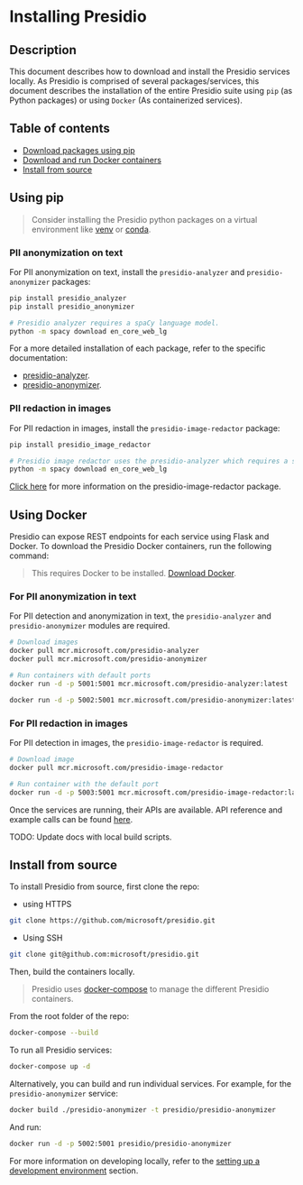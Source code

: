 # Installing Presidio

## Description

This document describes how to download and install the Presidio services locally.
As Presidio is comprised of several packages/services, this document describes the installation of the entire Presidio suite using `pip` (as Python packages) or using `Docker` (As containerized services).

## Table of contents

- [Download packages using pip](#using-pip)
- [Download and run Docker containers](#using-docker)
- [Install from source](#install-from-source)

## Using pip

> Consider installing the Presidio python packages on a virtual environment like [venv](https://docs.python.org/3/tutorial/venv.html) or [conda](https://docs.conda.io/projects/conda/en/latest/user-guide/tasks/manage-environments.html).

### PII anonymization on text

For PII anonymization on text, install the `presidio-analyzer` and `presidio-anonymizer` packages:

```sh
pip install presidio_analyzer
pip install presidio_anonymizer

# Presidio analyzer requires a spaCy language model.
python -m spacy download en_core_web_lg
```

For a more detailed installation of each package, refer to the specific documentation:

- [presidio-analyzer](analyzer/index.md).
- [presidio-anonymizer](anonymizer/index.md).

### PII redaction in images

For PII redaction in images, install the `presidio-image-redactor` package:

```sh
pip install presidio_image_redactor

# Presidio image redactor uses the presidio-analyzer which requires a spaCy language model:
python -m spacy download en_core_web_lg
```

[Click here](image-redactor/index.md) for more information on the presidio-image-redactor package.

## Using Docker

Presidio can expose REST endpoints for each service using Flask and Docker. To download the Presidio Docker containers, run the following command:

> This requires Docker to be installed. [Download Docker](https://docs.docker.com/get-docker/).

### For PII anonymization in text

For PII detection and anonymization in text, the `presidio-analyzer` and `presidio-anonymizer` modules are required.

```sh
# Download images
docker pull mcr.microsoft.com/presidio-analyzer
docker pull mcr.microsoft.com/presidio-anonymizer

# Run containers with default ports
docker run -d -p 5001:5001 mcr.microsoft.com/presidio-analyzer:latest

docker run -d -p 5002:5001 mcr.microsoft.com/presidio-anonymizer:latest
```

### For PII redaction in images

For PII detection in images, the `presidio-image-redactor` is required.

```sh
# Download image
docker pull mcr.microsoft.com/presidio-image-redactor

# Run container with the default port
docker run -d -p 5003:5001 mcr.microsoft.com/presidio-image-redactor:latest
```

Once the services are running, their APIs are available. API reference and example calls can be found [here](api.md).

TODO: Update docs with local build scripts.

## Install from source

To install Presidio from source, first clone the repo:

- using HTTPS

```sh
git clone https://github.com/microsoft/presidio.git
```

- Using SSH

```sh
git clone git@github.com:microsoft/presidio.git
```

Then, build the containers locally.

> Presidio uses [docker-compose](https://docs.docker.com/compose/) to manage the different Presidio containers.

From the root folder of the repo:

```sh
docker-compose --build
```

To run all Presidio services:

```sh
docker-compose up -d
```

Alternatively, you can build and run individual services. For example, for the `presidio-anonymizer` service:

```sh
docker build ./presidio-anonymizer -t presidio/presidio-anonymizer
```

And run:

```sh
docker run -d -p 5002:5001 presidio/presidio-anonymizer
```

For more information on developing locally, refer to the [setting up a development environment](development.md) section.
